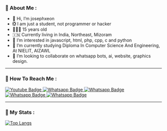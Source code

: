### :unicorn: About Me :

- 👋 Hi, I’m josephxeon
- ❎ I am just a student, not programmer or hacker
- 👨🏻‍🦱 15 years old
- 🇮🇳 Currently living in India, Northeast, Mizoram
- 👀 I’m interested in javascript, html, php, cpp, c and python
- 🌱 I’m currently studying Diploma In Computer Science And Engineering, At NIELIT, AIZAWL
- 💞️ I’m looking to collaborate on whatsapp bots, ai, website, graphics design.

---

### :unicorn: How To Reach Me :
<div id="badges">
  <a href="https://youtube.com/@DGXeon">
    <img src="https://img.shields.io/badge/YouTube-red?style=for-the-badge&logo=youtube&logoColor=white" alt="Youtube Badge"/>
  </a>
  <a href="http://Wa.me/916909137213">
    <img src="https://img.shields.io/badge/Whatsapp Personal Chat-blue?style=for-the-badge&logo=whatsapp&logoColor=white" alt="Whatsapp Badge"/>
  </a>
  <a href="https://chat.whatsapp.com/HYj9wu5Jrv6CROxyeQbHoS">
    <img src="https://img.shields.io/badge/Whatsapp Group Chat 1-blue?style=for-the-badge&logo=whatsapp&logoColor=white" alt="Whatsapp Badge"/>
  </a>
<a href="https://chat.whatsapp.com/BW0o3ZyiAF5Azb1bIqG9Ue">
    <img src="https://img.shields.io/badge/Whatsapp Group Chat 2-blue?style=for-the-badge&logo=whatsapp&logoColor=white" alt="Whatsapp Badge"/>
  </a>
<a href="https://chat.whatsapp.com/KMymhLdGcjPHihOkrfHW7q">
    <img src="https://img.shields.io/badge/Whatsapp Group Chat 3-blue?style=for-the-badge&logo=whatsapp&logoColor=white" alt="Whatsapp Badge"/>
  </a>
</div>

<!---
DreamGuyXeon/DreamGuyXeon is a ✨ special ✨ repository because its `README.md` (this file) appears on your GitHub profile.
You can click the Preview link to take a look at your changes.
--->

---

### :unicorn: My Stats :
[![Top Langs](https://github-readme-stats.vercel.app/api/top-langs/?username=DGXeon&layout=compact&theme=vision-friendly-dark)](https://github.com/DGXeon/github-readme-stats)
